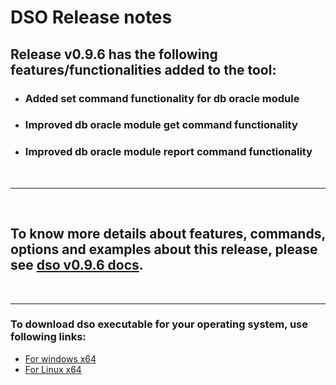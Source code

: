 # DSO Release notes

## Release **v0.9.6** has the following features/functionalities added to the tool:

- ### Added set command functionality for db oracle module
- ### Improved db oracle module get command functionality
- ### Improved db oracle module report command functionality
<br/>

---
<br/>

## To know more details about features, commands, options and examples about this release, please see [dso v0.9.6 docs](ReleaseDocs/Release0.9.6.md).
<br/>

---

### To download dso executable for your operating system, use following links:
* [For windows x64](downloads/v0.9.6/dso_windows_x64.zip)
* [For Linux x64](downloads/v0.9.6/dso_linux_x64.zip)